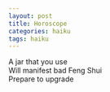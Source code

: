 ```yaml
---
layout: post
title: Horoscope
categories: haiku
tags: haiku
---
```

A jar that you use   
Will manifest bad Feng Shui  
Prepare to upgrade  
